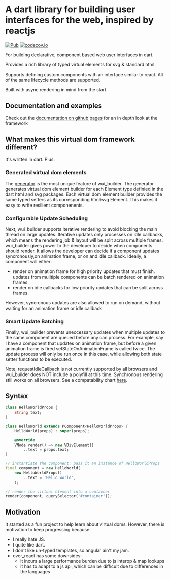 # A dart library for building user interfaces for the web, inspired by reactjs

[![Pub](https://img.shields.io/pub/v/built_redux.svg)](https://pub.dartlang.org/packages/wui_builder)
[![codecov.io](http://codecov.io/github/davidmarne/wui_builder/coverage.svg?branch=master)](http://codecov.io/github/davidmarne/wui_builder?branch=master)

For building declarative, component based web user interfaces in dart.

Provides a rich library of typed virtual elements for svg & standard html.

Supports defining custom components with an interface similar to react. All of the same lifecycle methods are supported.

Built with async rendering in mind from the start.

## Documentation and examples

Check out the [documentation on github pages][docs] for an in depth look at the framework

## What makes this virtual dom framework different?

It's written in dart. Plus:

### Generated virtual dom elements

The [generator](generator/) is the most unique feature of wui_builder. The generator generates virtual dom element builder for each Element type definied in the dart html and svg packages. Each virtual dom element builder provides the same typed setters as its corresponding html/svg Element. This makes it easy to write resilient componenents.

### Configurable Update Scheduling

Next, wui_builder supports iterative rendering to avoid blocking the main thread on large updates. Iterative updates only processes on idle callbacks, which means the rendering job & layout will be split across multiple frames. wui_builder gives power to the developer to decide when components should render. It allows the developer can decide if a component updates syncronously,on animation frame, or on and idle callback. Ideally, a component will either:

- render on animation frame for high priority updates that must finish. updates from mulitiple components can be batch rendered on animation frames.
- render on idle callbacks for low priority updates that can be split across frames.

However, syncronous updates are also allowed to run on demand, without waiting for an animation frame or idle callback.

### Smart Update Batching

Finally, wui_builder prevents uneccessary updates when multiple updates to the same component are queued before any can process. For example, say I have a component that updates on animation frame, but before a given animation frame is fired setStateOnAnimationFrame is called twice. The update process will only be run once in this case, while allowing both state setter functions to be executed.

Note, requestIdleCallback is not currently supported by all browsers and wui_builder does NOT include a polyfill at this time. Synchronous rendering still works on all browsers. See a compatability chart [here][compatability].

## Syntax

```dart
class HelloWorldProps {
    String text;
}

class HelloWorld extends PComponent<HelloWorldProps> {
    HelloWorld(props) : super(props);

    @override
    VNode render() => new VDivElement()
        ..text = props.text;
}

// instantiate the component, pass it an instance of HelloWorldProps
final component = new HelloWorld(
    new HelloWorldProps()
        ..text = 'Hello world',
    );

// render the virtual element into a container
render(component, querySelector('#container'));
```

## Motivation

It started as a fun project to help learn about virtual doms.
However, there is motivation to keep progressing because:

- I really hate JS.
- I quite like dart.
- I don't like un-typed templates, so angular ain't my jam.
- over_react has some downsides:
  - it incurs a large performance burden due to js interop & map lookups
  - it has to adapt to a js api, which can be difficult due to differences in the languages

[docs]: https://davidmarne.github.io

[compatability]: https://developer.mozilla.org/en-US/docs/Web/API/Window/requestIdleCallback
